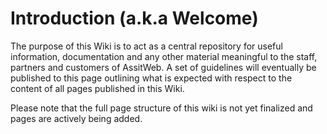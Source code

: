<!-- TITLE: Home -->
<!-- SUBTITLE: The official AssistWeb Wiki -->

# Introduction (a.k.a Welcome)

The purpose of this Wiki is to act as a central repository for useful information, documentation and any other material meaningful to the staff, partners and customers of AssitWeb. A set of guidelines will eventually be published to this page outlining what is expected with respect to the content of all pages published in this Wiki.

Please note that the full page structure of this wiki is not yet finalized and pages are actively being added.